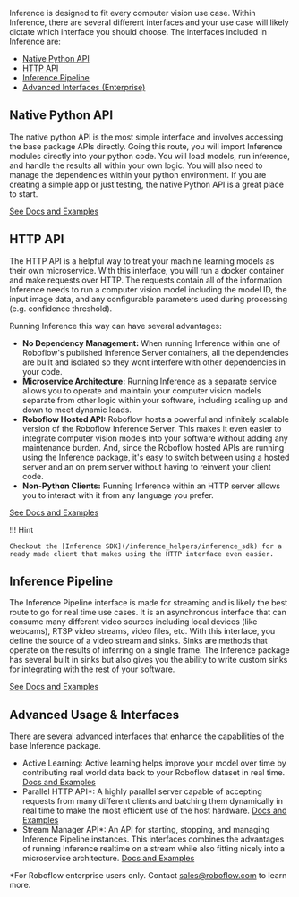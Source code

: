 Inference is designed to fit every computer vision use case. Within Inference, there are several different interfaces and your use case will likely dictate which interface you should choose. The interfaces included in Inference are:

- [Native Python API](#native-python-api)
- [HTTP API](#http-api)
- [Inference Pipeline](#inference-pipeline)
- [Advanced Interfaces (Enterprise)](#advanced-usage-interfaces)

## Native Python API

The native python API is the most simple interface and involves accessing the base package APIs directly. Going this route, you will import Inference modules directly into your python code. You will load models, run inference, and handle the results all within your own logic. You will also need to manage the dependencies within your python environment. If you are creating a simple app or just testing, the native Python API is a great place to start.

[See Docs and Examples](/using_inference/native_python_api/)

## HTTP API

The HTTP API is a helpful way to treat your machine learning models as their own microservice. With this interface, you will run a docker container and make requests over HTTP. The requests contain all of the information Inference needs to run a computer vision model including the model ID, the input image data, and any configurable parameters used during processing (e.g. confidence threshold).

Running Inference this way can have several advantages:

- **No Dependency Management:** When running Inference within one of Roboflow's published Inference Server containers, all the dependencies are built and isolated so they wont interfere with other dependencies in your code.
- **Microservice Architecture:** Running Inference as a separate service allows you to operate and maintain your computer vision models separate from other logic within your software, including scaling up and down to meet dynamic loads.
- **Roboflow Hosted API:** Roboflow hosts a powerful and infinitely scalable version of the Roboflow Inference Server. This makes it even easier to integrate computer vision models into your software without adding any maintenance burden. And, since the Roboflow hosted APIs are running using the Inference package, it's easy to switch between using a hosted server and an on prem server without having to reinvent your client code.
- **Non-Python Clients:** Running Inference within an HTTP server allows you to interact with it from any language you prefer.

[See Docs and Examples](/using_inference/http_api/)

!!! Hint

    Checkout the [Inference SDK](/inference_helpers/inference_sdk) for a ready made client that makes using the HTTP interface even easier.

## Inference Pipeline

The Inference Pipeline interface is made for streaming and is likely the best route to go for real time use cases. It is an asynchronous interface that can consume many different video sources including local devices (like webcams), RTSP video streams, video files, etc. With this interface, you define the source of a video stream and sinks. Sinks are methods that operate on the results of inferring on a single frame. The Inference package has several built in sinks but also gives you the ability to write custom sinks for integrating with the rest of your software.

[See Docs and Examples](/using_inference/inference_pipeline/)

## Advanced Usage & Interfaces

There are several advanced interfaces that enhance the capabilities of the base Inference package.

- Active Learning: Active learning helps improve your model over time by contributing real world data back to your Roboflow dataset in real time. [Docs and Examples](/enterprise/active-learning/active_learning/)
- Parallel HTTP API\*: A highly parallel server capable of accepting requests from many different clients and batching them dynamically in real time to make the most efficient use of the host hardware. [Docs and Examples](/enterprise/parallel_processing/)
- Stream Manager API\*: An API for starting, stopping, and managing Inference Pipeline instances. This interfaces combines the advantages of running Inference realtime on a stream while also fitting nicely into a microservice architecture. [Docs and Examples](/enterprise/stream_management_api/)

\*For Roboflow enterprise users only. Contact sales@roboflow.com to learn more.
